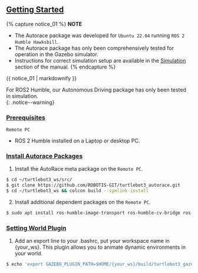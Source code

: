 <!-- ## Getting Started -->
## [Getting Started](#getting-started)

{% capture notice_01 %}
**NOTE**
- The Autorace package was developed for `Ubuntu 22.04` running `ROS 2 Humble Hawksbill`.
- The Autorace package has only been comprehensively tested for operation in the Gazebo simulator.
- Instructions for correct simulation setup are available in the [Simulation](/docs/en/platform/turtlebot3/simulation/) section of the manual.
{% endcapture %}

<div class="notice">{{ notice_01 | markdownify }}</div>

For ROS2 Humble, our Autonomous Driving package has only been tested in simulation.  
{: .notice--warning}

### [Prerequisites](#prerequisites)

`Remote PC`

- ROS 2 Humble installed on a Laptop or desktop PC.

### [Install Autorace Packages](#install-autorace-packages)

1. Install the AutoRace meta package on the `Remote PC`.
```bash
$ cd ~/turtlebot3_ws/src/
$ git clone https://github.com/ROBOTIS-GIT/turtlebot3_autorace.git
$ cd ~/turtlebot3_ws && colcon build --symlink-install
```

2. Install additional dependent packages on the `Remote PC`.
```bash
$ sudo apt install ros-humble-image-transport ros-humble-cv-bridge ros-humble-vision-opencv python3-opencv libopencv-dev ros-humble-image-pipeline
```

### [Setting World Plugin](#setting-world-plugin)

1. Add an export line to your .bashrc, put your workspace name in {your_ws}. This plugin allows you to animate dynamic environments in your world.  
``` bash
$ echo 'export GAZEBO_PLUGIN_PATH=$HOME/{your_ws}/build/turtlebot3_gazebo:$GAZEBO_PLUGIN_PATH' >> ~/.bashrc
```
